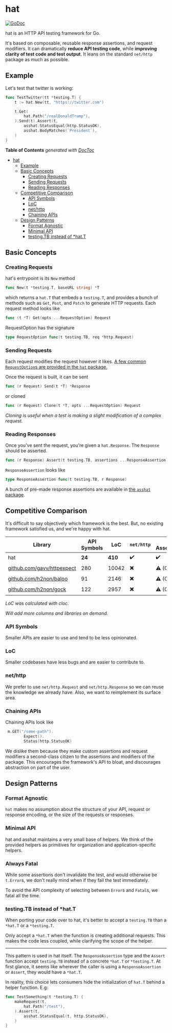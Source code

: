 # hat

[![GoDoc](https://godoc.org/github.com/golang/gddo?status.svg)](https://godoc.org/go.coder.com/hat)

hat is an HTTP API testing framework for Go.

It's based on composable, reusable response assertions, and request modifiers. It can dramatically **reduce API testing
code**, while **improving clarity of test code and test output**. It leans on the standard `net/http` package
as much as possible.

## Example

Let's test that twitter is working:

```go
func TestTwitter(tt *testing.T) {
    t := hat.New(tt, "https://twitter.com")

    t.Get(
        hat.Path("/realDonaldTrump"),
    ).Send(t).Assert(t,
        asshat.StatusEqual(http.StatusOK),
        asshat.BodyMatches(`President`),
    )
}
```
<!-- START doctoc generated TOC please keep comment here to allow auto update -->
<!-- DON'T EDIT THIS SECTION, INSTEAD RE-RUN doctoc TO UPDATE -->
**Table of Contents**  *generated with [DocToc](https://github.com/thlorenz/doctoc)*

- [hat](#hat)
  - [Example](#example)
  - [Basic Concepts](#basic-concepts)
    - [Creating Requests](#creating-requests)
    - [Sending Requests](#sending-requests)
    - [Reading Responses](#reading-responses)
  - [Competitive Comparison](#competitive-comparison)
    - [API Symbols](#api-symbols)
    - [LoC](#loc)
    - [net/http](#nethttp)
    - [Chaining APIs](#chaining-apis)
  - [Design Patterns](#design-patterns)
    - [Format Agnostic](#format-agnostic)
    - [Minimal API](#minimal-api)
    - [testing.TB instead of *hat.T](#testingtb-instead-of-hatt)

<!-- END doctoc generated TOC please keep comment here to allow auto update -->

## Basic Concepts

### Creating Requests
hat's entrypoint is its `New` method

```go
func New(t *testing.T, baseURL string) *T
```

which returns a `hat.T` that embeds a `testing.T`, and provides a bunch of methods such as
`Get`, `Post`, and `Patch` to generate HTTP requests. Each request method looks like

```go
func (t *T) Get(opts ...RequestOption) Request
```

RequestOption has the signature

```go
type RequestOption func(t testing.TB, req *http.Request)
```

### Sending Requests

Each request modifies the request however it likes. [A few common `RequestOption`s are provided
in the `hat` package.](https://godoc.org/go.coder.com/hat#RequestOption)

Once the request is built, it can be sent
```go
func (r Request) Send(t *T) *Response
```

or cloned

```go
func (r Request) Clone(t *T, opts ...RequestOption) Request
```
_Cloning is useful when a test is making a slight modification of a complex request._

### Reading Responses

Once you've sent the request, you're given a `hat.Response`. The `Response` should be asserted.

```go
func (r Response) Assert(t testing.TB, assertions ...ResponseAssertion) Response
```

`ResponseAssertion` looks like

```go
type ResponseAssertion func(t testing.TB, r Response)
```

A bunch of pre-made response assertions are available in 
[the `asshat` package](https://godoc.org/go.coder.com/hat/asshat).


## Competitive Comparison

It's difficult to say objectively which framework is the best. But, no existing
framework satisfied us, and we're happy with hat.

| Library                                                    | API Symbols | LoC     | `net/http`               | Custom Assertions/Modifiers |
|------------------------------------------------------------|-------------|---------|--------------------------|-----------------------------|
| hat                                                        | **24**      | **410** | :heavy_check_mark:       | :heavy_check_mark:          |
| [github.com/gavv/httpexpect](//github.com/gavv/httpexpect) | 280         | 10042   | :heavy_multiplication_x: | :warning: (Chaining API)    |
| [github.com/h2non/baloo](//github.com/h2non/baloo)         | 91          | 2146    | :heavy_multiplication_x: | :warning: (Chaining API)    |
| [github.com/h2non/gock](//github.com/h2non/gock)           | 122         | 2957    | :heavy_multiplication_x: | :warning: (Chaining API)    |

_LoC was calculated with cloc._

_Will add more columns and libraries on demand._

### API Symbols

Smaller APIs are easier to use and tend to be less opinionated.

### LoC

Smaller codebases have less bugs and are easier to contribute to.

### net/http

We prefer to use `net/http.Request` and `net/http.Response` so we can reuse the knowledge
we already have. Also, we want to reimplement its surface area.

### Chaining APIs

Chaining APIs look like

```go
 m.GET("/some-path").
        Expect().
        Status(http.StatusOK)
```

We dislike them because they make custom assertions and request modifiers a second-class citizen to
the assertions and modifiers of the package. This encourages the framework's API to bloat,
and discourages abstraction on part of the user.

## Design Patterns

### Format Agnostic

`hat` makes no assumption about the structure of your API, request or response encoding, or
the size of the requests or responses.

### Minimal API

hat and asshat maintains a very small base of helpers. We think of the provided helpers as primitives
for organization and application-specific helpers.

### Always Fatal

While some assertions don't invalidate the test, and would otherwise be `t.Error`s, we don't
really mind when if they fail the test immediately.

To avoid the API complexity of selecting
between `Error`s and `Fatal`s, we fatal all the time.

### testing.TB instead of *hat.T

When porting your code over to hat, it's better to accept a `testing.TB` than a `*hat.T` or a `*testing.T`.

Only accept a `*hat.T` when the function is creating additional requests. This makes the code less coupled,
while clarifying the scope of the helper.

---

This pattern is used in hat itself. The `ResponseAssertion` type and the `Assert` function accept
`testing.TB` instead of a concrete `*hat.T` or `*testing.T`. At first glance, it seems like wherever
the caller is using a `ResponseAssertion` or `Assert`, they would have a `*hat.T`.

In reality, this choice lets consumers hide the initialization of `hat.T` behind a helper function. E.g:

```go
func TestSomething(t *testing.T) {
	makeRequest(t,
		hat.Path("/test"),
	).Assert(t,
		asshat.StatusEqual(t, http.StatusOK),
	)
}
```